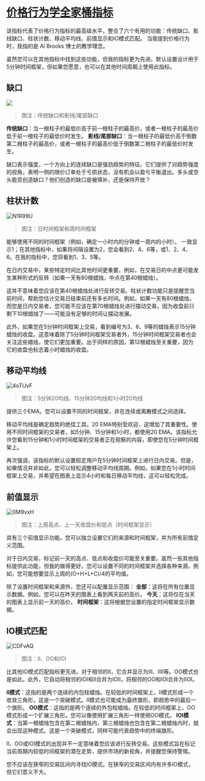 # [价格行为学全家桶指标](https://tw.tradingview.com/script/n78QYp0G-Price-Action-All-In-One/)

该指标代表了价格行为指标的最高级水平，整合了六个有用的功能：传统缺口、影线缺口、柱状计数、移动平均线、前值显示和IO模式匹配。
当我提到价格行为时，我指的是 Al Brooks 博士的教学理念。

虽然您可以在其他指标中找到这些功能，但我的指标更为先进。默认设置设计用于5分钟时间框架，但如果您愿意，也可以在其他时间周期上使用此指标。

## 缺口

![](https://img.forecho.com/DyY2VI.png)

> 图注：传统缺口和影线/尾部缺口

**传统缺口**：当一根柱子的最低价高于前一根柱子的最高价，或者一根柱子的最高价低于前一根柱子的最低价时发生。
**影线/尾部缺口**：当一根柱子的最低价高于倒数第二根柱子的最高价，或者一根柱子的最高价低于倒数第二根柱子的最低价时发生。

缺口表示强度，一个方向上的连续缺口是强劲趋势的特征。它们提供了对趋势强度的视角，表明一侧的限价订单处于亏损状态，没有机会以盈亏平衡退出。多头或空头能否创造缺口？他们创造的缺口是被填补，还是保持开放？

## 柱状计数

![N1R99U](https://img.forecho.com/N1R99U.png)

> 图注：日时间框架和周时间框架

能够使用不同的时间框架（例如，确定一小时内的分钟或一周内的小时）。
一致显示1；在其他指标中，如果将间隔设置为2，您会看到2、4、6等，或1、2、4、6。在我的指标中，您将看到1、3、5等。

在日内交易中，某些特定时间比其他时间更重要。例如，在交易日的中点更可能发生某种形式的反转（如果一天有80根蜡烛，中点在第40根蜡烛）。

这并不意味着您应该在第40根蜡烛处进行反转交易。柱状计数功能只是提醒您当前时间，帮助您估计交易日结束前还有多长时间。例如，如果一天有80根蜡烛，而您是日内交易者，您可能不应该在第70根蜡烛处进行摆动交易，因为收盘前只剩下10根蜡烛了——可能没有足够的时间让摆动发展。

此外，如果您在5分钟时间框架上交易，看到编号为3、6、9等的蜡烛表示15分钟蜡烛的收盘。这意味着除了5分钟时间框架交易者外，15分钟时间框架交易者也会关注这些蜡烛，使它们更加重要。出于同样的原因，第12根蜡烛至关重要，因为它的收盘也标志着小时蜡烛的收盘。

## 移动平均线

![4oTUvF](https://img.forecho.com/4oTUvF.png)

> 图注：5分钟20均线、15分钟20均线和1小时20均线

提供三个EMA。您可以设置不同的时间框架，并在连续或离散模式之间选择。

移动平均线是确定趋势的绝佳工具。20 EMA特别受欢迎，这增加了其重要性。使用不同时间框架的交易者，如5分钟、15分钟和1小时，都使用20 EMA。该指标允许您看到15分钟和1小时时间框架的交易者正在观察的内容，即使您在5分钟时间框架上。

再次强调，该指标的默认设置假定用户在5分钟时间框架上进行日内交易。但是，如果情况并非如此，您可以轻松调整移动平均线周期。例如，如果您在1小时时间框架上交易，并希望在图表上显示4小时和每日移动平均线，这可以轻松完成。

## 前值显示

![0M9vxH](https://img.forecho.com/0M9vxH.png)

> 图注：上周高点、上一天收盘价和低点（时间框架显示）

具有三个前值显示功能。您可以独立设置它们的来源和时间框架，并为所有前值定义范围。

对于日内交易，标记前一天的高点、低点和收盘价可能至关重要。虽然一些其他指标提供此功能，但我的做得更好。您可以设置不同的时间框架并选择各种来源。例如，您可能想要显示上周的(O+H+L+C)/4的平均值。

除了设置时间框架和来源外，您还可以配置显示范围：
**全部**：这将在所有位置显示数据。例如，您可以在昨天的图表上看到两天前的高价。
**今天**：这将仅在当天的图表上显示前一天的高价。
**时间框架**：这将根据您设置的指定时间框架显示数据。

## IO模式匹配

![CDFvAQ](https://img.forecho.com/CDFvAQ.png)

> 图注：II、OO和IOI

比其他IO模式匹配指标更先进。对于相邻的II，它合并显示为III、IIII等。OO模式也是如此。此外，它自动将相邻的IOI和II合并为IOII，将相邻的OO和IOI合并为IIOI。

**II模式**：这指的是两个连续的内包柱蜡烛。在较低的时间框架上，II模式形成一个收敛三角形，这是一个突破模式。II模式也可能成为最终旗形，即趋势中的最后一个旗形。
**OO模式**：这指的是两个连续的外包柱蜡烛。在较低的时间框架上，OO模式形成一个扩展三角形。您可以像使用扩展三角形一样使用OO模式。
**IOI模式**：当第一根蜡烛包含在第二根蜡烛内，第三根蜡烛也包含在第二根蜡烛内时，就会出现这种模式。这是一个突破模式，同样可能代表趋势中的终端旗形。

II、OO或IOI模式的出现并不一定意味着您应该进行反转交易。这些模式旨在标记当前周期内较低时间框架的潜在走势，提供市场的新视角，并提醒您保持警惕。

您不应该在狭窄的交易区间内寻找IO模式。在狭窄的交易区间内有许多IO模式，但它们意义不大。
